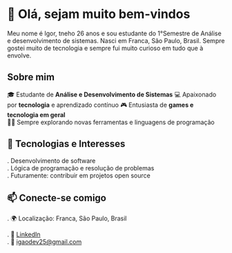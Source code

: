 # 👋 Olá, sejam muito bem-vindos 
Meu nome é Igor, tneho 26 anos e sou estudante do 1°Semestre de Análise e desenvolvimento de sistemas. Nasci em Franca, São Paulo, Brasil. Sempre gostei muito de tecnologia e sempre fui muito curioso em tudo que à envolve.  

## Sobre mim
🎓 Estudante de **Análise e Desenvolvimento de Sistemas**
💻 Apaixonado por **tecnologia** e aprendizado contínuo 
🎮 Entusiasta de **games e tecnologia em geral**  
👨‍💻 Sempre explorando novas ferramentas e linguagens de programação  

## 🚀 Tecnologias e Interesses
. Desenvolvimento de software  
. Lógica de programação e resolução de problemas   
. Futuramente: contribuir em projetos open source  

## 📫 Conecte-se comigo
. 🌍 Localização: Franca, São Paulo, Brasil

. 💼 [LinkedIn](https://www.linkedin.com/in/igor-alves-31008b344/)  
. 📧 igaodev25@gmail.com